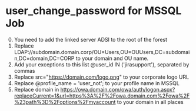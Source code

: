 # user_change_password for MSSQL Job

0. You need to add the linked server ADSI to the root of the forest 
1. Replace LDAP://subdomain.domain.corp/OU=Users,OU=OUUsers,DC=subdomain,DC=domain,DC=CORP to your domain and OU name.
2. Add your exceptions to this list @user_id IN ('jirasupport'), separated by commas
3. Replace src="https://domain.com/logo.png" to your corporate logo URL
4. Replace @profile_name = 'user_not'; to your profile name in MSSQL
5. Replace domain in https://owa.domain.com/owa/auth/logon.aspx?replaceCurrent=1&url=https%3A%2F%2Fowa.domain.com%2Fowa%2F%23path%3D%2Foptions%2Fmyaccount to your domain in all places 
